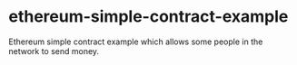 # ethereum-simple-contract-example
Ethereum simple contract example which allows some people in the network to send money.
